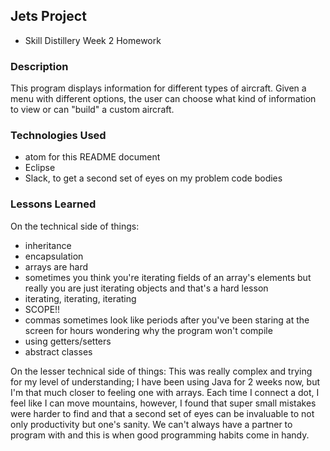## Jets Project
 * Skill Distillery Week 2 Homework

 ### Description
 This program displays information for different types of aircraft.  Given a menu with different options, the user can choose what kind of information to view or can "build" a custom aircraft.

 ### Technologies Used
 - atom for this README document
 - Eclipse
 - Slack, to get a second set of eyes on my problem code bodies

 ### Lessons Learned
 On the technical side of things:
 - inheritance
 - encapsulation
 - arrays are hard
 - sometimes you think you're iterating fields of an array's elements but really
 you are just iterating objects and that's a hard lesson
 - iterating, iterating, iterating
 - SCOPE!!
 - commas sometimes look like periods after you've been staring at the screen for hours
 wondering why the program won't compile
 - using getters/setters
 - abstract classes

On the lesser technical side of things:
 This was really complex and trying for my level of understanding; I have been using Java for 2 weeks now, but I'm that much closer to feeling one with arrays.  Each time I connect a dot, I feel like I can move mountains, however, I found that super small mistakes were harder to find and that a second set of eyes can be invaluable to not only productivity but one's sanity.  We can't always have a partner to program with and this is when good programming habits come in handy.
